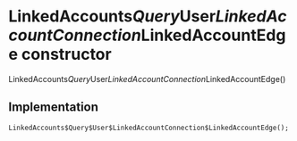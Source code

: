 


# LinkedAccounts$Query$User$LinkedAccountConnection$LinkedAccountEdge constructor







LinkedAccounts$Query$User$LinkedAccountConnection$LinkedAccountEdge()





## Implementation

```dart
LinkedAccounts$Query$User$LinkedAccountConnection$LinkedAccountEdge();
```








